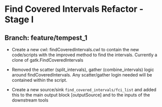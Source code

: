# Find Covered Intervals Refactor - Stage I

## Branch: feature/tempest_1

- Create a new cwl: findCoveredIntervals.cwl to contain the new code/scripts
with the improved method to find the intervals. Currently a clone of
gatk.FindCoveredIntervals

- Removed the scatter (split_intervals), gather (combine_intervals) logic around
findCoveredIntervals. Any scatter/gather login needed will be contained within the
script.

- Create a new source/sink `find_covered_intervals/fci_list` and added this to the
main output block [outputSource] and to the inputs of the downstream tools

